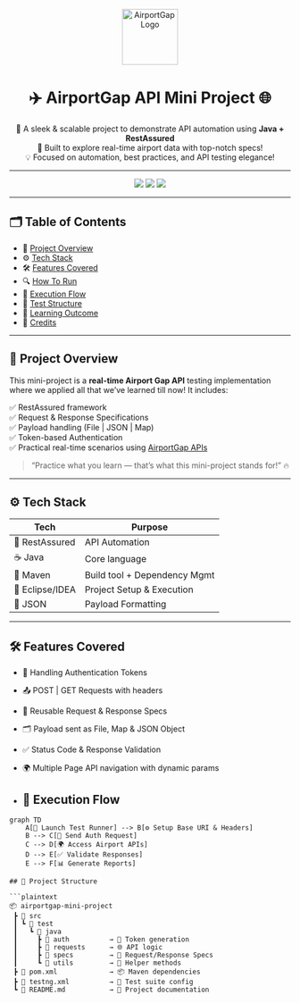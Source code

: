 <p align="center">
  <img src="https://img.icons8.com/color/96/airport.png" alt="AirportGap Logo" width="100"/>
</p>

<h1 align="center">✈️ AirportGap API Mini Project 🌐</h1>

<p align="center">
  🚀 A sleek & scalable project to demonstrate API automation using <strong>Java + RestAssured</strong> <br/>
  📡 Built to explore real-time airport data with top-notch specs! <br/>
  💡 Focused on automation, best practices, and API testing elegance!
</p>

---

<p align="center">
  <img src="https://img.shields.io/badge/Automation-Java%20%7C%20RestAssured-blueviolet?style=for-the-badge&logo=java&logoColor=white"/>
  <img src="https://img.shields.io/badge/Level-Intermediate-green?style=for-the-badge"/>
  <img src="https://img.shields.io/badge/Made%20With-%E2%9D%A4%EF%B8%8F%20%26%20%F0%9F%94%A5-red?style=for-the-badge"/>
</p>

---

## 🗂️ Table of Contents
- 📌 [Project Overview](#project-overview)
- ⚙️ [Tech Stack](#tech-stack)
- 🛠️ [Features Covered](#features-covered)
- 🔍 [How To Run](#how-to-run)
- 🚀 [Execution Flow](#execution-flow)
- 🧪 [Test Structure](#test-structure)
- 🎯 [Learning Outcome](#learning-outcome)
- 🙌 [Credits](#credits)

---

## 📌 Project Overview

This mini-project is a **real-time Airport Gap API** testing implementation where we applied all that we’ve learned till now! It includes:

✅ RestAssured framework  
✅ Request & Response Specifications  
✅ Payload handling (File | JSON | Map)  
✅ Token-based Authentication  
✅ Practical real-time scenarios using [AirportGap APIs](https://airportgap.dev-tester.com/)  

> “Practice what you learn — that’s what this mini-project stands for!” 🔥

---

## ⚙️ Tech Stack

| Tech           | Purpose                      |
|----------------|------------------------------|
| 🧪 RestAssured | API Automation               |
| ☕ Java         | Core language                |
| 🧰 Maven        | Build tool + Dependency Mgmt |
| 📁 Eclipse/IDEA | Project Setup & Execution    |
| 📂 JSON         | Payload Formatting           |

---

## 🛠️ Features Covered

- 🔐 Handling Authentication Tokens  
- 📤 POST | GET Requests with headers  
- 🧾 Reusable Request & Response Specs  
- 🗂️ Payload sent as File, Map & JSON Object  
- ✅ Status Code & Response Validation  
- 🌍 Multiple Page API navigation with dynamic params

- ## 🚀 Execution Flow

```mermaid
graph TD
    A[🚀 Launch Test Runner] --> B[⚙️ Setup Base URI & Headers]
    B --> C[🔐 Send Auth Request]
    C --> D[🌍 Access Airport APIs]
    D --> E[✅ Validate Responses]
    E --> F[📊 Generate Reports]

## 🧪 Project Structure

```plaintext
📦 airportgap-mini-project
 ┣ 📁 src
 ┃ ┗ 📁 test
 ┃   ┗ 📁 java
 ┃     ┣ 📂 auth          → 🔐 Token generation
 ┃     ┣ 📂 requests      → 🌐 API logic
 ┃     ┣ 📂 specs         → 📑 Request/Response Specs
 ┃     ┗ 📂 utils         → 🧰 Helper methods
 ┣ 📄 pom.xml             → 📦 Maven dependencies
 ┣ 📄 testng.xml          → 🧪 Test suite config
 ┗ 📄 README.md           → 📘 Project documentation


